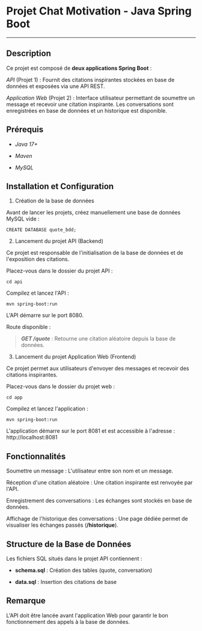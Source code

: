 # Projet Chat Motivation - Java Spring Boot

---

## Description

Ce projet est composé de **deux applications Spring Boot** :

*API* (Projet 1) : Fournit des citations inspirantes stockées en base de données et exposées via une API REST.

*Application Web* (Projet 2) : Interface utilisateur permettant de soumettre un message et recevoir une citation inspirante. Les conversations sont enregistrées en base de données et un historique est disponible.

## Prérequis

- *Java 17+*

- *Maven*

- *MySQL*

## Installation et Configuration

1. Création de la base de données

Avant de lancer les projets, créez manuellement une base de données MySQL vide :
```
CREATE DATABASE quote_bdd;
```

2. Lancement du projet API (Backend)

Ce projet est responsable de l'initialisation de la base de données et de l'exposition des citations.

Placez-vous dans le dossier du projet API :
```
cd api
```

Compilez et lancez l'API :
```
mvn spring-boot:run
```

L'API démarre sur le port 8080.

Route disponible :

> ***GET /quote*** : Retourne une citation aléatoire depuis la base de données.

3. Lancement du projet Application Web (Frontend)

Ce projet permet aux utilisateurs d'envoyer des messages et recevoir des citations inspirantes.

Placez-vous dans le dossier du projet web :
```
cd app
```

Compilez et lancez l'application :
```
mvn spring-boot:run
```

L'application démarre sur le port 8081 et est accessible à l'adresse : http://localhost:8081

## Fonctionnalités

Soumettre un message : L'utilisateur entre son nom et un message.

Réception d'une citation aléatoire : Une citation inspirante est renvoyée par l'API.

Enregistrement des conversations : Les échanges sont stockés en base de données.

Affichage de l'historique des conversations : Une page dédiée permet de visualiser les échanges passés (**/historique**).

## Structure de la Base de Données

Les fichiers SQL situés dans le projet API contiennent :

- **schema.sql** : Création des tables (quote, conversation)

- **data.sql** : Insertion des citations de base

## Remarque

L'API doit être lancée avant l'application Web pour garantir le bon fonctionnement des appels à la base de données.